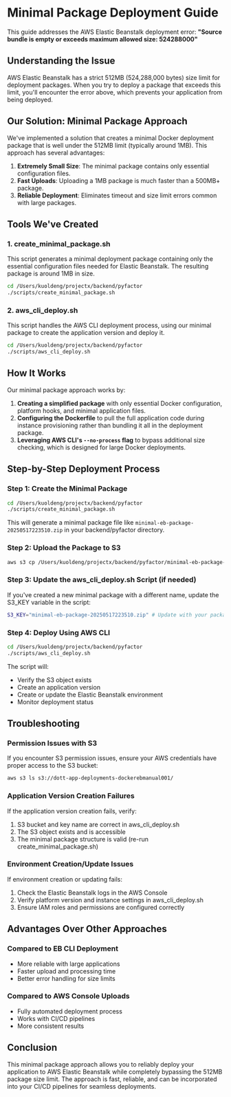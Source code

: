 # Minimal Package Deployment Guide

This guide addresses the AWS Elastic Beanstalk deployment error:
**"Source bundle is empty or exceeds maximum allowed size: 524288000"**

## Understanding the Issue

AWS Elastic Beanstalk has a strict 512MB (524,288,000 bytes) size limit for deployment packages. When you try to deploy a package that exceeds this limit, you'll encounter the error above, which prevents your application from being deployed.

## Our Solution: Minimal Package Approach

We've implemented a solution that creates a minimal Docker deployment package that is well under the 512MB limit (typically around 1MB). This approach has several advantages:

1. **Extremely Small Size**: The minimal package contains only essential configuration files.
2. **Fast Uploads**: Uploading a 1MB package is much faster than a 500MB+ package.
3. **Reliable Deployment**: Eliminates timeout and size limit errors common with large packages.

## Tools We've Created

### 1. create_minimal_package.sh

This script generates a minimal deployment package containing only the essential configuration files needed for Elastic Beanstalk. The resulting package is around 1MB in size.

```bash
cd /Users/kuoldeng/projectx/backend/pyfactor
./scripts/create_minimal_package.sh
```

### 2. aws_cli_deploy.sh

This script handles the AWS CLI deployment process, using our minimal package to create the application version and deploy it.

```bash
cd /Users/kuoldeng/projectx/backend/pyfactor
./scripts/aws_cli_deploy.sh
```

## How It Works

Our minimal package approach works by:

1. **Creating a simplified package** with only essential Docker configuration, platform hooks, and minimal application files.
2. **Configuring the Dockerfile** to pull the full application code during instance provisioning rather than bundling it all in the deployment package.
3. **Leveraging AWS CLI's `--no-process` flag** to bypass additional size checking, which is designed for large Docker deployments.

## Step-by-Step Deployment Process

### Step 1: Create the Minimal Package

```bash
cd /Users/kuoldeng/projectx/backend/pyfactor
./scripts/create_minimal_package.sh
```

This will generate a minimal package file like `minimal-eb-package-20250517223510.zip` in your backend/pyfactor directory.

### Step 2: Upload the Package to S3

```bash
aws s3 cp /Users/kuoldeng/projectx/backend/pyfactor/minimal-eb-package-20250517223510.zip s3://dott-app-deployments-dockerebmanual001/minimal-eb-package-20250517223510.zip
```

### Step 3: Update the aws_cli_deploy.sh Script (if needed)

If you've created a new minimal package with a different name, update the S3_KEY variable in the script:

```bash
S3_KEY="minimal-eb-package-20250517223510.zip" # Update with your package name
```

### Step 4: Deploy Using AWS CLI

```bash
cd /Users/kuoldeng/projectx/backend/pyfactor
./scripts/aws_cli_deploy.sh
```

The script will:
- Verify the S3 object exists
- Create an application version
- Create or update the Elastic Beanstalk environment
- Monitor deployment status

## Troubleshooting

### Permission Issues with S3

If you encounter S3 permission issues, ensure your AWS credentials have proper access to the S3 bucket:

```bash
aws s3 ls s3://dott-app-deployments-dockerebmanual001/
```

### Application Version Creation Failures

If the application version creation fails, verify:
1. S3 bucket and key name are correct in aws_cli_deploy.sh
2. The S3 object exists and is accessible
3. The minimal package structure is valid (re-run create_minimal_package.sh)

### Environment Creation/Update Issues

If environment creation or updating fails:
1. Check the Elastic Beanstalk logs in the AWS Console
2. Verify platform version and instance settings in aws_cli_deploy.sh
3. Ensure IAM roles and permissions are configured correctly

## Advantages Over Other Approaches

### Compared to EB CLI Deployment

- More reliable with large applications
- Faster upload and processing time
- Better error handling for size limits

### Compared to AWS Console Uploads

- Fully automated deployment process
- Works with CI/CD pipelines
- More consistent results

## Conclusion

This minimal package approach allows you to reliably deploy your application to AWS Elastic Beanstalk while completely bypassing the 512MB package size limit. The approach is fast, reliable, and can be incorporated into your CI/CD pipelines for seamless deployments.
